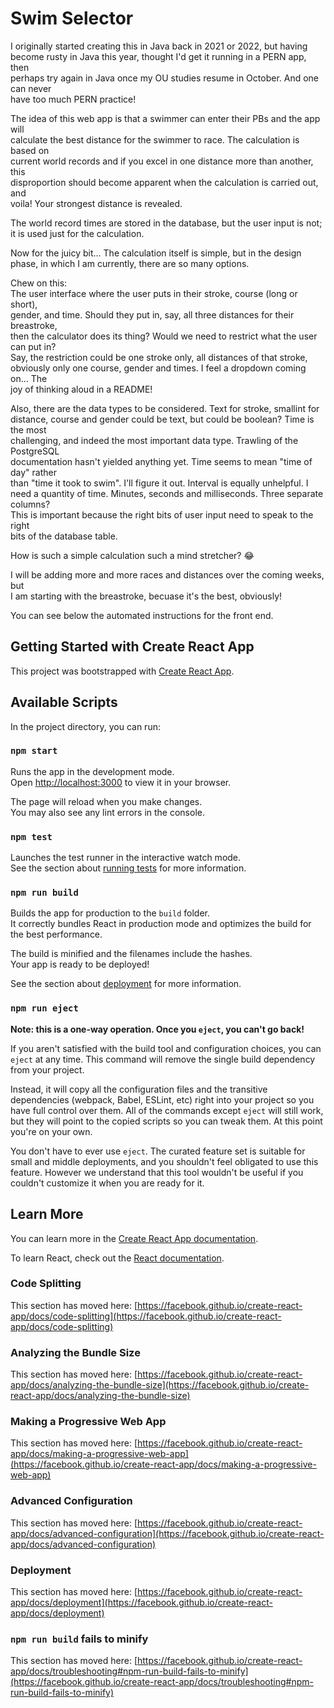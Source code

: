 # Swim Selector

I originally started creating this in Java back in 2021 or 2022, but having\
become rusty in Java this year, thought I'd get it running in a PERN app, then\
perhaps try again in Java once my OU studies resume in October. And one can never\
have too much PERN practice!

The idea of this web app is that a swimmer can enter their PBs and the app will\
calculate the best distance for the swimmer to race. The calculation is based on\
current world records and if you excel in one distance more than another, this\
disproportion should become apparent when the calculation is carried out, and\
voila! Your strongest distance is revealed. 

The world record times are stored in the database, but the user input is not;\
it is used just for the calculation.

Now for the juicy bit... The calculation itself is simple, but in the design\
phase, in which I am currently, there are so many options.

Chew on this:\
The user interface where the user puts in their stroke, course (long or short),\
gender, and time. Should they put in, say, all three distances for their breastroke,\
then the calculator does its thing? Would we need to restrict what the user can put in?\
Say, the restriction could be one stroke only, all distances of that stroke,\
obviously only one course, gender and times. I feel a dropdown coming on... The \
joy of thinking aloud in a README!

Also, there are the data types to be considered. Text for stroke, smallint for\
distance, course and gender could be text, but could be boolean? Time is the most\
challenging, and indeed the most important data type. Trawling of the PostgreSQL\
documentation hasn't yielded anything yet. Time seems to mean "time of day" rather\
than "time it took to swim". I'll figure it out. Interval is equally unhelpful. I\
need a quantity of time. Minutes, seconds and milliseconds. Three separate columns?\
This is important because the right bits of user input need to speak to the right\
bits of the database table.

How is such a simple calculation such a mind stretcher? 😂

I will be adding more and more races and distances over the coming weeks, but\
I am starting with the breastroke, becuase it's the best, obviously!



You can see below the automated instructions for the front end.

## Getting Started with Create React App

This project was bootstrapped with [Create React App](https://github.com/facebook/create-react-app).

## Available Scripts

In the project directory, you can run:

### `npm start`

Runs the app in the development mode.\
Open [http://localhost:3000](http://localhost:3000) to view it in your browser.

The page will reload when you make changes.\
You may also see any lint errors in the console.

### `npm test`

Launches the test runner in the interactive watch mode.\
See the section about [running tests](https://facebook.github.io/create-react-app/docs/running-tests) for more information.

### `npm run build`

Builds the app for production to the `build` folder.\
It correctly bundles React in production mode and optimizes the build for the best performance.

The build is minified and the filenames include the hashes.\
Your app is ready to be deployed!

See the section about [deployment](https://facebook.github.io/create-react-app/docs/deployment) for more information.

### `npm run eject`

**Note: this is a one-way operation. Once you `eject`, you can't go back!**

If you aren't satisfied with the build tool and configuration choices, you can `eject` at any time. This command will remove the single build dependency from your project.

Instead, it will copy all the configuration files and the transitive dependencies (webpack, Babel, ESLint, etc) right into your project so you have full control over them. All of the commands except `eject` will still work, but they will point to the copied scripts so you can tweak them. At this point you're on your own.

You don't have to ever use `eject`. The curated feature set is suitable for small and middle deployments, and you shouldn't feel obligated to use this feature. However we understand that this tool wouldn't be useful if you couldn't customize it when you are ready for it.

## Learn More

You can learn more in the [Create React App documentation](https://facebook.github.io/create-react-app/docs/getting-started).

To learn React, check out the [React documentation](https://reactjs.org/).

### Code Splitting

This section has moved here: [https://facebook.github.io/create-react-app/docs/code-splitting](https://facebook.github.io/create-react-app/docs/code-splitting)

### Analyzing the Bundle Size

This section has moved here: [https://facebook.github.io/create-react-app/docs/analyzing-the-bundle-size](https://facebook.github.io/create-react-app/docs/analyzing-the-bundle-size)

### Making a Progressive Web App

This section has moved here: [https://facebook.github.io/create-react-app/docs/making-a-progressive-web-app](https://facebook.github.io/create-react-app/docs/making-a-progressive-web-app)

### Advanced Configuration

This section has moved here: [https://facebook.github.io/create-react-app/docs/advanced-configuration](https://facebook.github.io/create-react-app/docs/advanced-configuration)

### Deployment

This section has moved here: [https://facebook.github.io/create-react-app/docs/deployment](https://facebook.github.io/create-react-app/docs/deployment)

### `npm run build` fails to minify

This section has moved here: [https://facebook.github.io/create-react-app/docs/troubleshooting#npm-run-build-fails-to-minify](https://facebook.github.io/create-react-app/docs/troubleshooting#npm-run-build-fails-to-minify)